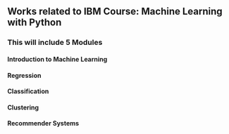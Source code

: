 ## Works related to IBM Course: Machine Learning with Python
### This will include 5 Modules
#### Introduction to Machine Learning
#### Regression
#### Classification
#### Clustering
#### Recommender Systems
